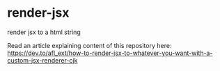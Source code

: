 # render-jsx
render jsx to a html string

Read an article explaining content of this repository here: https://dev.to/afl_ext/how-to-render-jsx-to-whatever-you-want-with-a-custom-jsx-renderer-cjk
